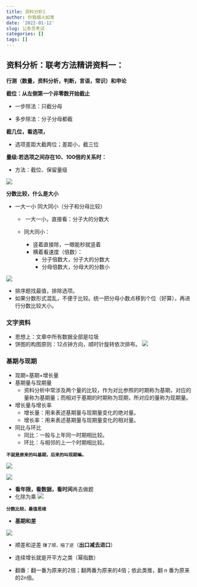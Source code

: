 ```yaml
---
title: 资料分析1
author: 你我烟火如常
date: '2022-01-12'
slug: 公务员考试
categories: []
tags: []
---
```

## 资料分析：联考方法精讲资料一：

**行测（数量，资料分析，判断，言语，常识）和申论**

**截位：从左侧第一个非零数开始截止**

+ 一步除法：只截分母

+ 多步除法：分子分母都截

**截几位，看选项，**

+ 选项差距大截两位；差距小，截三位

**量级:若选项之间存在10、100倍的关系时：**

+ 方法：截位、保留量级

 ![](https://s3.bmp.ovh/imgs/2022/01/de85bb8a8944ad10.png) 

**分数比较，什么是大小**

+ 一大一小 同大同小（分子和分母比较）

  - ​	一大一小，直接看：分子大的分数大

  - 同大同小：
    - 竖着直接除，一眼能秒就竖着
    - 横着看速度（倍数）：
      - 分子倍数大，分子大的分数大
      - 分母倍数大，分母大的分数小

 ![](https://i.bmp.ovh/imgs/2022/01/cb8034cc53d58263.png) 

- 排序题找最值，排除选项。
- 如果分数形式混乱，不便于比较。统一把分母小数点移到个位（好算），再进行分数比较大小。

### **文字资料**
- 思想上：文章中所有数据全部是垃圾
- 饼图的构图原则：12点钟方向，顺时针旋转依次排布。
![](https://i.bmp.ovh/imgs/2022/01/e828dcc9de93d254.png)
### **基期与现期**
- 现期=基期+增长量
- 基期量与现期量
  - 资料分析中常涉及两个量的比较，作为对比参照的时期称为基期，对应的量称为基期量；而相对于基期的时期称为现期，所对应的量称为现期量。
- 增长量与增长率
  - 增长量：用来表述基期量与现期量变化的绝对量。
  - 增长率：用来表述基期量与现期量变化的相对量。
- 同比与环比
  - 同比：一般与上年同一时期相比较。
  - 环比：与相邻的上一个时期相比较。
  
**`不就是原来的叫基期，后来的叫现期嘛。`**

![](https://i.bmp.ovh/imgs/2022/01/d1cb7fad45fa7e8b.png)

![](https://s3.bmp.ovh/imgs/2022/01/27d2c1e5df86e935.jpg)

- **看年限，看数据，看时间**再去做题
- 化除为乘
![](https://i.bmp.ovh/imgs/2022/01/e742bf83e977c598.jpg)

**`分数比较，最值思维`**

- **基期和差**

![](https://s3.bmp.ovh/imgs/2022/01/72d1daae14b4c741.jpg)

- 顺差和逆差
`赚了顺，赔了逆`（**出口减去进口**）

- 连续增长就是开平方之类（幂指数）

- 翻番：翻一番为原来的2倍；翻两番为原来的4倍；依此类推，翻 n 番为原来的2n倍。

